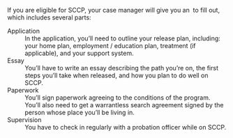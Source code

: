 If you are eligible for SCCP, your case manager will give you an <FormPreview linkText="application packet" /> to fill out, which includes several parts:

<dl>
<dt>Application</dt>
<dd>In the application, you’ll need to outline your release plan, including: your home plan, employment / education plan, treatment (if applicable), and your support system.</dd>
<dt>Essay</dt>
<dd>You’ll have to write an essay describing the path you’re on, the first steps you’ll take when released, and how you plan to do well on SCCP.</dd>
<dt>Paperwork</dt>
<dd>You’ll sign paperwork agreeing to the conditions of the program. You’ll also need to get a warrantless search agreement signed by the person whose place you’ll be living in.</dd>
<dt>Supervision</dt>
<dd>You have to check in regularly with a probation officer while on SCCP.</dd>
</dl>
